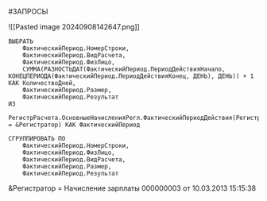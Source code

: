 #ЗАПРОСЫ 

![[Pasted image 20240908142647.png]]
```bsl
ВЫБРАТЬ
	ФактическийПериод.НомерСтроки,
	ФактическийПериод.ВидРасчета,
	ФактическийПериод.ФизЛицо,
	СУММА(РАЗНОСТЬДАТ(ФактическийПериод.ПериодДействияНачало, КОНЕЦПЕРИОДА(ФактическийПериод.ПериодДействияКонец, ДЕНЬ), ДЕНЬ)) + 1 КАК КоличествоДней,
	ФактическийПериод.Размер,
	ФактическийПериод.Результат
ИЗ
	РегистрРасчета.ОсновныеНачисленияРегл.ФактическийПериодДействия(Регистратор = &Регистратор) КАК ФактическийПериод

СГРУППИРОВАТЬ ПО
	ФактическийПериод.НомерСтроки,
	ФактическийПериод.ФизЛицо,
	ФактическийПериод.ВидРасчета,
	ФактическийПериод.Размер,
	ФактическийПериод.Результат
```
&Регистратор = Начисление зарплаты 000000003 от 10.03.2013 15:15:38